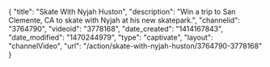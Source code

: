{
    "title": "Skate With Nyjah Huston",
    "description": "Win a trip to San Clemente, CA to skate with Nyjah at his new skatepark.",
    "channelid": "3764790",
    "videoid": "3778168",
    "date_created": "1414167843",
    "date_modified": "1470244979",
    "type": "captivate",
    "layout": "channelVideo",
    "url": "\/action\/skate-with-nyjah-huston\/3764790-3778168"
}
